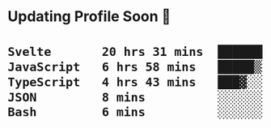 <h1> Updating Profile Soon 🗿<h1/>


 <!--START_SECTION:waka-->

```txt
Svelte       20 hrs 31 mins  ███████████████▓░░░░░░░░░   62.82 %
JavaScript   6 hrs 58 mins   █████▒░░░░░░░░░░░░░░░░░░░   21.37 %
TypeScript   4 hrs 43 mins   ███▓░░░░░░░░░░░░░░░░░░░░░   14.46 %
JSON         8 mins          ░░░░░░░░░░░░░░░░░░░░░░░░░   00.42 %
Bash         6 mins          ░░░░░░░░░░░░░░░░░░░░░░░░░   00.35 %
```

<!--END_SECTION:waka-->

